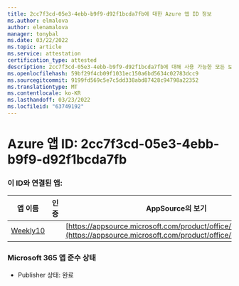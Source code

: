 ```yaml
---
title: 2cc7f3cd-05e3-4ebb-b9f9-d92f1bcda7fb에 대한 Azure 앱 ID 정보
ms.author: elmalova
author: elenamalova
manager: tonybal
ms.date: 03/22/2022
ms.topic: article
ms.service: attestation
certification_type: attested
description: 2cc7f3cd-05e3-4ebb-b9f9-d92f1bcda7fb에 대해 사용 가능한 모든 보안 및 규정 준수 정보입니다.
ms.openlocfilehash: 59bf29f4cb09f1031ec150a6bd5634c02783dcc9
ms.sourcegitcommit: 9199fd569c5e7c5dd338abd87428c94798a22352
ms.translationtype: MT
ms.contentlocale: ko-KR
ms.lasthandoff: 03/23/2022
ms.locfileid: "63749192"
---
```

# <a name="azure-app-id-2cc7f3cd-05e3-4ebb-b9f9-d92f1bcda7fb"></a>Azure 앱 ID: 2cc7f3cd-05e3-4ebb-b9f9-d92f1bcda7fb


### <a name="apps-associated-with-this-id"></a>이 ID와 연결된 앱:
| **앱 이름** | **인증** | **AppSource의 보기** |
|--------------|---------------|-----------------------|
| [Weekly10](../forward/WA200001441.md) |  | [https://appsource.microsoft.com/product/office/WA200001441](https://appsource.microsoft.com/product/office/WA200001441) |

### <a name="microsoft-365-app-compliance-status"></a>Microsoft 365 앱 준수 상태
- Publisher 상태: 완료
